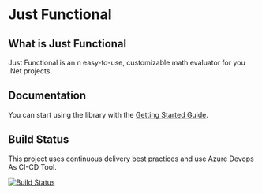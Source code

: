 # Just Functional

## What is Just Functional 
Just Functional is an n easy-to-use, customizable math evaluator for you .Net projects.

## Documentation
You can start using the library with the [Getting Started Guide](https://dominioncfg.github.io/just-functional-read-the-docs/).

## Build Status
This project uses continuous delivery best practices and use Azure Devops As CI-CD Tool.

[![Build Status](https://dev.azure.com/SimpleSolutionsSoft/JustFunctional/_apis/build/status/Just%20Functional%20-%20GitHub?branchName=main)](https://dev.azure.com/SimpleSolutionsSoft/JustFunctional/_build/latest?definitionId=5&branchName=main)
